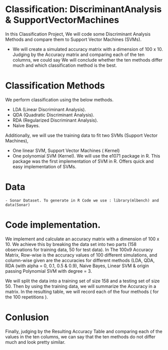 # Classification: DiscriminantAnalysis & SupportVectorMachines

In this Classification Project, We will code some Discriminant Analysis Methods and compare them to
Support Vector Machines (SVMs).   
 - We will create a simulated accuracy matrix with a dimension of 100 x 10. Judging by the Accuracy matrix and comparing each of the ten columns, we could say
We will conclude whether the ten methods differ much and which classification method is the best.

 # Classification Methods 
 We perform classification using the below methods.
 - LDA (Linear Discriminant Analysis).
 - QDA (Quadratic Discriminant Analysis).
 - RDA (Regularized Discriminant Analysis).
 - Naïve Bayes.

 Additionally, we will use the training data to fit two SVMs (Support Vector Machines),

   - One linear SVM, Support Vector Machines ( Kernel)
   - One polynomial SVM (Kernel).
    We will use the e1071 package in R. This package was the first implementation of SVM in R. Offers quick and easy implementation of SVMs.
     
 # Data  
    - Sonar Dataset. To generate in R Code we use : library(mlbench) and data(Sonar)

 # Code implementation.
We implement and calculate an accuracy matrix with a dimension of 100 x 10. We achieve this  by breaking the data set into two parts (158 observations
for training data, 50 for test data). In The 100x9 Accuracy Matrix, 
Row-wise is the accuracy values of 100 different simulations, 
and column-wise given are the accuracies for different methods (LDA, QDA, RDA (with alpha = 0, 0.1, 0.5 & 0.9),
Naive Bayes, Linear SVM & origin passing Polynomial SVM with degree = 3.

We will split the data into a training set of size 158 and a testing set of size 50. Then by using the
training data, we will summarize the Accuracy in a matrix. In the resulting table, we will record each of the four methods ( for the 100 repetitions ).


 # Conlusion
 Finally, judging by the Resulting Accuracy Table and comparing each of the values in the ten columns, we can say
that the ten methods do not differ much and look pretty similar.
